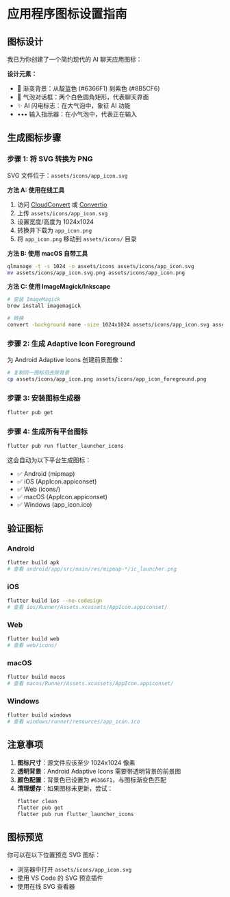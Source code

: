 # 应用程序图标设置指南

## 图标设计

我已为你创建了一个简约现代的 AI 聊天应用图标：

**设计元素：**
- 🌈 渐变背景：从靛蓝色 (#6366F1) 到紫色 (#8B5CF6)
- 💬 气泡对话框：两个白色圆角矩形，代表聊天界面
- ✨ AI 闪电标志：在大气泡中，象征 AI 功能
- ••• 输入指示器：在小气泡中，代表正在输入

## 生成图标步骤

### 步骤 1: 将 SVG 转换为 PNG

SVG 文件位于：`assets/icons/app_icon.svg`

**方法 A: 使用在线工具**
1. 访问 [CloudConvert](https://cloudconvert.com/svg-to-png) 或 [Convertio](https://convertio.co/svg-png/)
2. 上传 `assets/icons/app_icon.svg`
3. 设置宽度/高度为 1024x1024
4. 转换并下载为 `app_icon.png`
5. 将 `app_icon.png` 移动到 `assets/icons/` 目录

**方法 B: 使用 macOS 自带工具**
```bash
qlmanage -t -s 1024 -o assets/icons assets/icons/app_icon.svg
mv assets/icons/app_icon.svg.png assets/icons/app_icon.png
```

**方法 C: 使用 ImageMagick/Inkscape**
```bash
# 安装 ImageMagick
brew install imagemagick

# 转换
convert -background none -size 1024x1024 assets/icons/app_icon.svg assets/icons/app_icon.png
```

### 步骤 2: 生成 Adaptive Icon Foreground

为 Android Adaptive Icons 创建前景图像：

```bash
# 复制同一图标但去除背景
cp assets/icons/app_icon.png assets/icons/app_icon_foreground.png
```

### 步骤 3: 安装图标生成器

```bash
flutter pub get
```

### 步骤 4: 生成所有平台图标

```bash
flutter pub run flutter_launcher_icons
```

这会自动为以下平台生成图标：
- ✅ Android (mipmap)
- ✅ iOS (AppIcon.appiconset)
- ✅ Web (icons/)
- ✅ macOS (AppIcon.appiconset)
- ✅ Windows (app_icon.ico)

## 验证图标

### Android
```bash
flutter build apk
# 查看 android/app/src/main/res/mipmap-*/ic_launcher.png
```

### iOS
```bash
flutter build ios --no-codesign
# 查看 ios/Runner/Assets.xcassets/AppIcon.appiconset/
```

### Web
```bash
flutter build web
# 查看 web/icons/
```

### macOS
```bash
flutter build macos
# 查看 macos/Runner/Assets.xcassets/AppIcon.appiconset/
```

### Windows
```bash
flutter build windows
# 查看 windows/runner/resources/app_icon.ico
```

## 注意事项

1. **图标尺寸**：源文件应该至少 1024x1024 像素
2. **透明背景**：Android Adaptive Icons 需要带透明背景的前景图
3. **颜色配置**：背景色已设置为 `#6366F1`，与图标渐变色匹配
4. **清理缓存**：如果图标未更新，尝试：
   ```bash
   flutter clean
   flutter pub get
   flutter pub run flutter_launcher_icons
   ```

## 图标预览

你可以在以下位置预览 SVG 图标：
- 浏览器中打开 `assets/icons/app_icon.svg`
- 使用 VS Code 的 SVG 预览插件
- 使用在线 SVG 查看器

